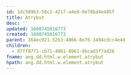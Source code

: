 ```yaml
---
id: 1dc589b3-58c2-4217-a4e0-0e78bd4e485f
title: Atrybut
desc: ''
updated: 1608745016773
created: 1608745016773
parent: 164ec021-52b3-4866-8e76-3494cdcc4e4d
children:
  - 87ff8771-cb71-4961-8961-8bcad3f7ad26
fname: ang.dd.html.w.element.atrybut
hpath: ang.dd.html.w.element.atrybut
---
```



